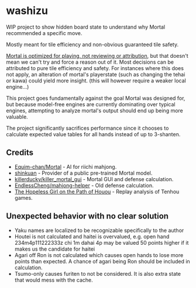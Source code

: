 # washizu

WIP project to show hidden board state to understand why Mortal recommended a specific move.

Mostly meant for tile efficiency and non-obvious guaranteed tile safety.

[Mortal is optimized for playing, not reviewing or attribution](https://github.com/Equim-chan/mjai-reviewer/blob/master/faq.md#mortal-why-do-all-actions-except-the-best-sometimes-have-significantly-lower-q-values-than-that-of-the-best), but that doesn't mean we can't try and force a reason out of it. Most decisions can be attributed to pure tile efficiency and safety. For instances where this does not apply, an alteration of mortal's playerstate (such as changing the tehai or kawa) could yield more insight. (this will however require a weaker local engine...)

This project goes fundamentally against the goal Mortal was designed for, but because model-free engines are currently dominating over typical engines, attempting to analyze mortal's output should end up being more valuable.

The project significantly sacrifices performance since it chooses to calculate expected value tables for all hands instead of up to 3-shanten.

## Credits
- [Equim-chan/Mortal](https://github.com/Equim-chan/Mortal) - AI for riichi mahjong.
- [shinkuan](https://github.com/shinkuan) - Provider of a public pre-trained Mortal model.
- [killerducky/killer_mortal_gui](https://github.com/killerducky/killer_mortal_gui) - Mortal GUI and defense calculation.
- [EndlessCheng/mahjong-helper](https://github.com/EndlessCheng/mahjong-helper) - Old defense calculation.
- [The Hopeless Girl on the Path of Houou](https://pathofhouou.blogspot.com/) - Replay analysis of Tenhou games.

## Unexpected behavior with no clear solution
- Yaku names are localized to be recognizable specifically to the author
- Houtei is not calculated and haitei is overvalued, e.g. open hand 234m4p111222333z chi 1m dahai 4p may be valued 50 points higher if it makes us the candidate for haitei
- Agari off Ron is not calculated which causes open hands to lose more points than expected. A chance of agari being Ron should be included in calculation.
- Tsumo-only causes furiten to not be considered. It is also extra state that would mess with the cache.
